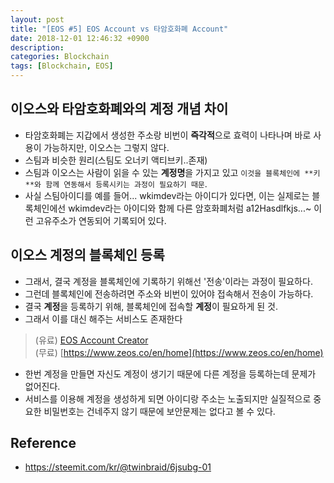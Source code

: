 ```yaml
---
layout: post
title: "[EOS #5] EOS Account vs 타암호화폐 Account"
date: 2018-12-01 12:46:32 +0900
description:
categories: Blockchain
tags: [Blockchain, EOS]
---
```


## 이오스와 타암호화폐와의 계정 개념 차이

- 타암호화폐는 지갑에서 생성한 주소랑 비번이 **즉각적**으로 효력이 나타나며 바로 사용이 가능하지만, 이오스는 그렇지 않다.
- 스팀과 비슷한 원리(스팀도 오너키 액티브키..존재)
- 스팀과 이오스는 사람이 읽을 수 있는 **계정명**을 가지고 있고 `이것을 블록체인에 **키**와 함께 연동해서 등록시키는 과정이 필요하기 때문`.
- 사실 스팀아이디를 예를 들어... wkimdev라는 아이디가 있다면, 이는 실제로는 블록체인에선 wkimdev라는 아이디와 함께 다른 암호화폐처럼 a12Hasdlfkjs...~ 이런 고유주소가 연동되어 기록되어 있다.

## 이오스 계정의 블록체인 등록

- 그래서, 결국 계정을 블록체인에 기록하기 위해선 '전송'이라는 과정이 필요하다.
- 그런데 블록체인에 전송하려면 주소와 비번이 있어야 접속해서 전송이 가능하다.
- 결국 **계정**을 등록하기 위해, 블록체인에 접속할 **계정**이 필요하게 된 것.
- 그래서 이를 대신 해주는 서비스도 존재한다

> (유료) [EOS Account Creator](https://steemit.com/kr/@twinbraid/6jsubg-01)  
> (무료) [https://www.zeos.co/en/home](https://www.zeos.co/en/home)

- 한번 계정을 만들면 자신도 계정이 생기기 때문에 다른 계정을 등록하는데 문제가 없어진다.
- 서비스를 이용해 계정을 생성하게 되면 아이디랑 주소는 노출되지만 실질적으로 중요한 비밀번호는 건네주지 않기 때문에 보안문제는 없다고 볼 수 있다.

## Reference

- https://steemit.com/kr/@twinbraid/6jsubg-01
